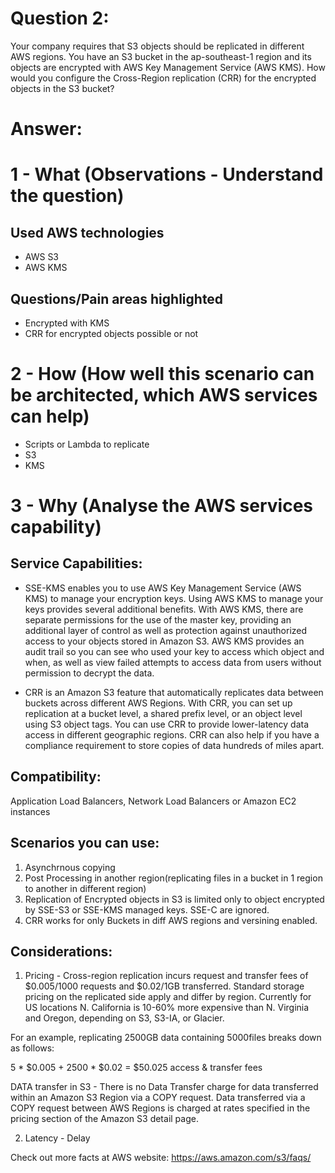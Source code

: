
Question 2:
==========
Your company requires that S3 objects should be replicated in different AWS regions. You have an S3 bucket in the ap-southeast-1 region and its objects are encrypted with AWS Key Management Service (AWS KMS). How would you configure the Cross-Region replication (CRR) for the encrypted objects in the S3 bucket?

Answer:
=======

1 - What (Observations - Understand the question)
================================================
Used AWS technologies 
---------------------
* AWS S3
* AWS KMS

Questions/Pain areas highlighted
--------------------------------
* Encrypted with KMS
* CRR for encrypted objects possible or not


2 - How (How well this scenario can be architected, which AWS services can help)
================================================================================
* Scripts or Lambda to replicate
* S3
* KMS


3 - Why (Analyse the AWS services capability)
=============================================
Service Capabilities:
---------------------
* SSE-KMS enables you to use AWS Key Management Service (AWS KMS) to manage your encryption keys. Using AWS KMS to manage your keys provides several additional benefits. With AWS KMS, there are separate permissions for the use of the master key, providing an additional layer of control as well as protection against unauthorized access to your objects stored in Amazon S3. AWS KMS provides an audit trail so you can see who used your key to access which object and when, as well as view failed attempts to access data from users without permission to decrypt the data.

* CRR is an Amazon S3 feature that automatically replicates data between buckets across different AWS Regions. With CRR, you can set up replication at a bucket level, a shared prefix level, or an object level using S3 object tags. You can use CRR to provide lower-latency data access in different geographic regions. CRR can also help if you have a compliance requirement to store copies of data hundreds of miles apart. 

Compatibility:
-------------
Application Load Balancers, Network Load Balancers or Amazon EC2 instances

Scenarios you can use:
----------------------
1) Asynchrnous copying
2) Post Processing in another region(replicating files in a bucket in 1 region to another in different region)
3) Replication of Encrypted objects in S3 is limited only to object encrypted by SSE-S3 or SSE-KMS managed keys. SSE-C are ignored.
4) CRR works for only Buckets in diff AWS regions and versining enabled.

Considerations:
---------------
1) Pricing - 
Cross-region replication incurs request and transfer fees of $0.005/1000 requests and $0.02/1GB transferred. Standard storage pricing on the replicated side apply and differ by region.  Currently for US locations N. California is 10-60% more expensive than N. Virginia and Oregon, depending on S3, S3-IA, or Glacier.

  For an example, replicating 2500GB data containing 5000files breaks down as follows:

  5 * $0.005 + 2500 * $0.02 = $50.025 access & transfer fees

  DATA transfer in S3 - There is no Data Transfer charge for data transferred within an Amazon S3 Region via a COPY request. Data transferred via a COPY request between AWS Regions is charged at rates specified in the pricing section of the Amazon S3 detail page.

2) Latency - Delay

Check out more facts at AWS website: https://aws.amazon.com/s3/faqs/
